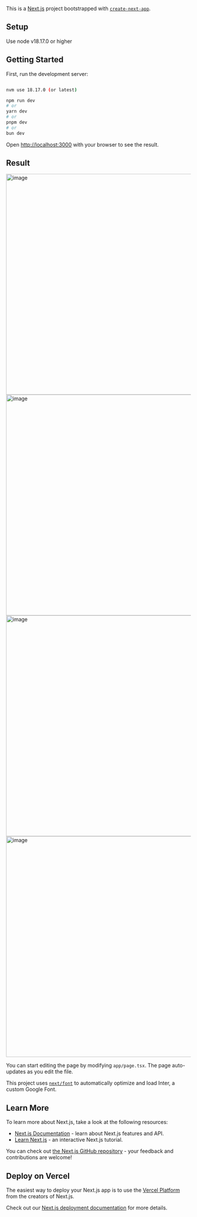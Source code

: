 This is a [Next.js](https://nextjs.org/) project bootstrapped with [`create-next-app`](https://github.com/vercel/next.js/tree/canary/packages/create-next-app).

## Setup

Use node v18.17.0 or higher

## Getting Started

First, run the development server:

```bash

nvm use 18.17.0 (or latest)

npm run dev
# or
yarn dev
# or
pnpm dev
# or
bun dev
```

Open [http://localhost:3000](http://localhost:3000) with your browser to see the result.

## Result

<img width="600" alt="image" src="https://github.com/mrtongkatali/docsmit-demo/assets/3377077/3cf3a257-8470-4fed-a76f-a768e3cd3e84">
<img width="600" alt="image" src="https://github.com/mrtongkatali/docsmit-demo/assets/3377077/358e4e8d-ab20-49fa-bc33-6d3eb0ca0f19">
<img width="600" alt="image" src="https://github.com/mrtongkatali/docsmit-demo/assets/3377077/c3acf89b-ce22-4607-983a-736bfc452c09">
<img width="600" alt="image" src="https://github.com/mrtongkatali/docsmit-demo/assets/3377077/bfe052af-41f5-4c12-838a-a741b74ad51c">



You can start editing the page by modifying `app/page.tsx`. The page auto-updates as you edit the file.

This project uses [`next/font`](https://nextjs.org/docs/basic-features/font-optimization) to automatically optimize and load Inter, a custom Google Font.

## Learn More

To learn more about Next.js, take a look at the following resources:

- [Next.js Documentation](https://nextjs.org/docs) - learn about Next.js features and API.
- [Learn Next.js](https://nextjs.org/learn) - an interactive Next.js tutorial.

You can check out [the Next.js GitHub repository](https://github.com/vercel/next.js/) - your feedback and contributions are welcome!

## Deploy on Vercel

The easiest way to deploy your Next.js app is to use the [Vercel Platform](https://vercel.com/new?utm_medium=default-template&filter=next.js&utm_source=create-next-app&utm_campaign=create-next-app-readme) from the creators of Next.js.

Check out our [Next.js deployment documentation](https://nextjs.org/docs/deployment) for more details.
